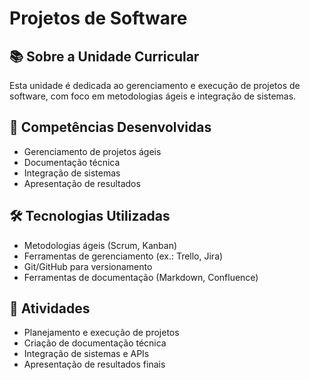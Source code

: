 # Projetos de Software

## 📚 Sobre a Unidade Curricular

Esta unidade é dedicada ao gerenciamento e execução de projetos de software, com foco em metodologias ágeis e integração de sistemas.

## 🎯 Competências Desenvolvidas

- Gerenciamento de projetos ágeis
- Documentação técnica
- Integração de sistemas
- Apresentação de resultados

## 🛠️ Tecnologias Utilizadas

- Metodologias ágeis (Scrum, Kanban)
- Ferramentas de gerenciamento (ex.: Trello, Jira)
- Git/GitHub para versionamento
- Ferramentas de documentação (Markdown, Confluence)

## 📅 Atividades

- Planejamento e execução de projetos
- Criação de documentação técnica
- Integração de sistemas e APIs
- Apresentação de resultados finais
